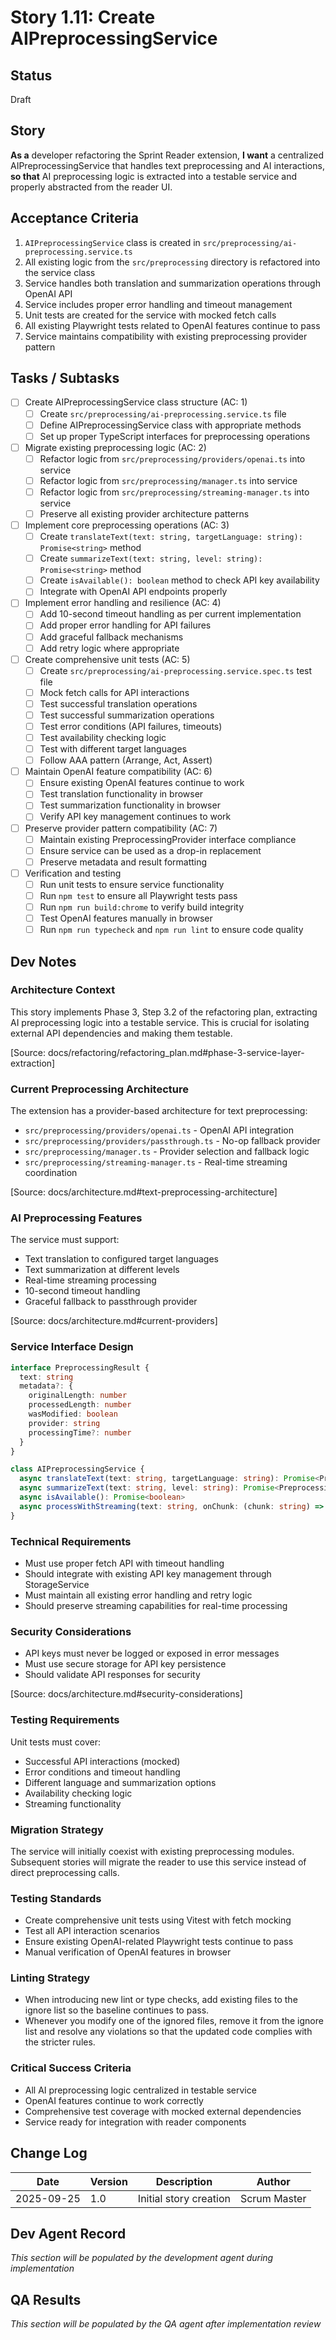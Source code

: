 # Story 1.11: Create AIPreprocessingService

## Status
Draft

## Story
**As a** developer refactoring the Sprint Reader extension,
**I want** a centralized AIPreprocessingService that handles text preprocessing and AI interactions,
**so that** AI preprocessing logic is extracted into a testable service and properly abstracted from the reader UI.

## Acceptance Criteria
1. `AIPreprocessingService` class is created in `src/preprocessing/ai-preprocessing.service.ts`
2. All existing logic from the `src/preprocessing` directory is refactored into the service class
3. Service handles both translation and summarization operations through OpenAI API
4. Service includes proper error handling and timeout management
5. Unit tests are created for the service with mocked fetch calls
6. All existing Playwright tests related to OpenAI features continue to pass
7. Service maintains compatibility with existing preprocessing provider pattern

## Tasks / Subtasks
- [ ] Create AIPreprocessingService class structure (AC: 1)
  - [ ] Create `src/preprocessing/ai-preprocessing.service.ts` file
  - [ ] Define AIPreprocessingService class with appropriate methods
  - [ ] Set up proper TypeScript interfaces for preprocessing operations
- [ ] Migrate existing preprocessing logic (AC: 2)
  - [ ] Refactor logic from `src/preprocessing/providers/openai.ts` into service
  - [ ] Refactor logic from `src/preprocessing/manager.ts` into service
  - [ ] Refactor logic from `src/preprocessing/streaming-manager.ts` into service
  - [ ] Preserve all existing provider architecture patterns
- [ ] Implement core preprocessing operations (AC: 3)
  - [ ] Create `translateText(text: string, targetLanguage: string): Promise<string>` method
  - [ ] Create `summarizeText(text: string, level: string): Promise<string>` method
  - [ ] Create `isAvailable(): boolean` method to check API key availability
  - [ ] Integrate with OpenAI API endpoints properly
- [ ] Implement error handling and resilience (AC: 4)
  - [ ] Add 10-second timeout handling as per current implementation
  - [ ] Add proper error handling for API failures
  - [ ] Add graceful fallback mechanisms
  - [ ] Add retry logic where appropriate
- [ ] Create comprehensive unit tests (AC: 5)
  - [ ] Create `src/preprocessing/ai-preprocessing.service.spec.ts` test file
  - [ ] Mock fetch calls for API interactions
  - [ ] Test successful translation operations
  - [ ] Test successful summarization operations
  - [ ] Test error conditions (API failures, timeouts)
  - [ ] Test availability checking logic
  - [ ] Test with different target languages
  - [ ] Follow AAA pattern (Arrange, Act, Assert)
- [ ] Maintain OpenAI feature compatibility (AC: 6)
  - [ ] Ensure existing OpenAI features continue to work
  - [ ] Test translation functionality in browser
  - [ ] Test summarization functionality in browser
  - [ ] Verify API key management continues to work
- [ ] Preserve provider pattern compatibility (AC: 7)
  - [ ] Maintain existing PreprocessingProvider interface compliance
  - [ ] Ensure service can be used as a drop-in replacement
  - [ ] Preserve metadata and result formatting
- [ ] Verification and testing
  - [ ] Run unit tests to ensure service functionality
  - [ ] Run `npm test` to ensure all Playwright tests pass
  - [ ] Run `npm run build:chrome` to verify build integrity
  - [ ] Test OpenAI features manually in browser
  - [ ] Run `npm run typecheck` and `npm run lint` to ensure code quality

## Dev Notes

### Architecture Context
This story implements Phase 3, Step 3.2 of the refactoring plan, extracting AI preprocessing logic into a testable service. This is crucial for isolating external API dependencies and making them testable.

[Source: docs/refactoring/refactoring_plan.md#phase-3-service-layer-extraction]

### Current Preprocessing Architecture
The extension has a provider-based architecture for text preprocessing:
- `src/preprocessing/providers/openai.ts` - OpenAI API integration
- `src/preprocessing/providers/passthrough.ts` - No-op fallback provider
- `src/preprocessing/manager.ts` - Provider selection and fallback logic
- `src/preprocessing/streaming-manager.ts` - Real-time streaming coordination

[Source: docs/architecture.md#text-preprocessing-architecture]

### AI Preprocessing Features
The service must support:
- Text translation to configured target languages
- Text summarization at different levels
- Real-time streaming processing
- 10-second timeout handling
- Graceful fallback to passthrough provider

[Source: docs/architecture.md#current-providers]

### Service Interface Design
```typescript
interface PreprocessingResult {
  text: string
  metadata?: {
    originalLength: number
    processedLength: number
    wasModified: boolean
    provider: string
    processingTime?: number
  }
}

class AIPreprocessingService {
  async translateText(text: string, targetLanguage: string): Promise<PreprocessingResult>
  async summarizeText(text: string, level: string): Promise<PreprocessingResult>
  async isAvailable(): Promise<boolean>
  async processWithStreaming(text: string, onChunk: (chunk: string) => void): Promise<PreprocessingResult>
}
```

### Technical Requirements
- Must use proper fetch API with timeout handling
- Should integrate with existing API key management through StorageService
- Must maintain all existing error handling and retry logic
- Should preserve streaming capabilities for real-time processing

### Security Considerations
- API keys must never be logged or exposed in error messages
- Must use secure storage for API key persistence
- Should validate API responses for security

[Source: docs/architecture.md#security-considerations]

### Testing Requirements
Unit tests must cover:
- Successful API interactions (mocked)
- Error conditions and timeout handling
- Different language and summarization options
- Availability checking logic
- Streaming functionality

### Migration Strategy
The service will initially coexist with existing preprocessing modules. Subsequent stories will migrate the reader to use this service instead of direct preprocessing calls.

### Testing Standards
- Create comprehensive unit tests using Vitest with fetch mocking
- Test all API interaction scenarios
- Ensure existing OpenAI-related Playwright tests continue to pass
- Manual verification of OpenAI features in browser

### Linting Strategy
- When introducing new lint or type checks, add existing files to the ignore list so the baseline continues to pass.
- Whenever you modify one of the ignored files, remove it from the ignore list and resolve any violations so that the updated code complies with the stricter rules.

### Critical Success Criteria
- All AI preprocessing logic centralized in testable service
- OpenAI features continue to work correctly
- Comprehensive test coverage with mocked external dependencies
- Service ready for integration with reader components

## Change Log
| Date | Version | Description | Author |
|------|---------|-------------|--------|
| 2025-09-25 | 1.0 | Initial story creation | Scrum Master |

## Dev Agent Record
*This section will be populated by the development agent during implementation*

## QA Results
*This section will be populated by the QA agent after implementation review*